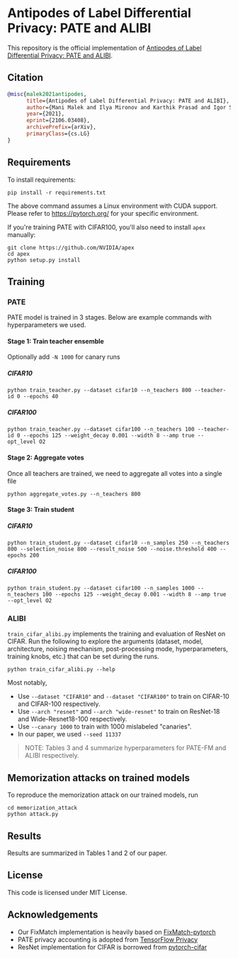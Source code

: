 # Antipodes of Label Differential Privacy: PATE and ALIBI

This repository is the official implementation of [Antipodes of Label Differential Privacy: PATE and ALIBI](https://arxiv.org/abs/2106.03408).

## Citation
```bibtex
@misc{malek2021antipodes,
      title={Antipodes of Label Differential Privacy: PATE and ALIBI},
      author={Mani Malek and Ilya Mironov and Karthik Prasad and Igor Shilov and Florian Tramèr},
      year={2021},
      eprint={2106.03408},
      archivePrefix={arXiv},
      primaryClass={cs.LG}
}
```

## Requirements

To install requirements:

```setup
pip install -r requirements.txt
```
The above command assumes a Linux environment with CUDA support. Please refer to https://pytorch.org/ for your specific environment.

If you're training PATE with CIFAR100, you'll also need to install `apex` manually:
```setup
git clone https://github.com/NVIDIA/apex
cd apex
python setup.py install
```

## Training

### PATE
PATE model is trained in 3 stages. Below are example commands with hyperparameters we used.

#### Stage 1: Train teacher ensemble
Optionally add `-N 1000` for canary runs
##### CIFAR10
```commandline
python train_teacher.py --dataset cifar10 --n_teachers 800 --teacher-id 0 --epochs 40
```

##### CIFAR100
```commandline
python train_teacher.py --dataset cifar100 --n_teachers 100 --teacher-id 0 --epochs 125 --weight_decay 0.001 --width 8 --amp true --opt_level O2
```

#### Stage 2: Aggregate votes
Once all teachers are trained, we need to aggregate all votes into a single file

```commandline
python aggregate_votes.py --n_teachers 800
```

#### Stage 3: Train student

##### CIFAR10

```commandline
python train_student.py --dataset cifar10 --n_samples 250 --n_teachers 800 --selection_noise 800 --result_noise 500 --noise.threshold 400 --epochs 200
```

##### CIFAR100
```commandline
python train_student.py --dataset cifar100 --n_samples 1000 --n_teachers 100 --epochs 125 --weight_decay 0.001 --width 8 --amp true --opt_level O2
```

### ALIBI
`train_cifar_alibi.py` implements the training and evaluation of ResNet on CIFAR.
Run the following to explore the arguments (dataset, model, architecture, noising mechanism, post-processing mode, hyperparameters, training knobs, etc.) that can be set during the runs.
```commandline
python train_cifar_alibi.py --help
```
Most notably,
* Use `--dataset "CIFAR10"` and `--dataset "CIFAR100"` to train on CIFAR-10 and CIFAR-100 respectively.
* Use `--arch "resnet"` and `--arch "wide-resnet"` to train on ResNet-18 and Wide-Resnet18-100 respectively.
* Use `--canary 1000` to train with 1000 mislabeled "canaries".
* In our paper, we used `--seed 11337`

> NOTE: Tables 3 and 4 summarize hyperparameters for PATE-FM and ALIBI respectively.

## Memorization attacks on trained models
To reproduce the memorization attack on our trained models, run
```commandline
cd memorization_attack
python attack.py
```

## Results
Results are summarized in Tables 1 and 2 of our paper.


## License
This code is licensed under MIT License.


## Acknowledgements
* Our FixMatch implementation is heavily based on [FixMatch-pytorch](https://github.com/kekmodel/FixMatch-pytorch)
* PATE privacy accounting is adopted from [TensorFlow Privacy](https://github.com/tensorflow/privacy/tree/master/research/pate_2018/ICLR2018)
* ResNet implementation for CIFAR is borrowed from [pytorch-cifar](https://github.com/kuangliu/pytorch-cifar/blob/master/models/resnet.py)
